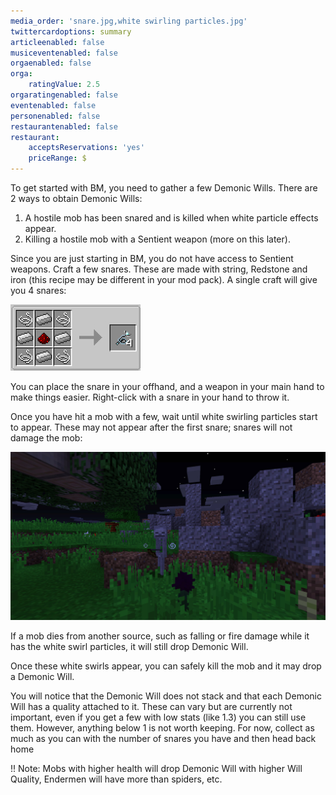 ```yaml
---
media_order: 'snare.jpg,white swirling particles.jpg'
twittercardoptions: summary
articleenabled: false
musiceventenabled: false
orgaenabled: false
orga:
    ratingValue: 2.5
orgaratingenabled: false
eventenabled: false
personenabled: false
restaurantenabled: false
restaurant:
    acceptsReservations: 'yes'
    priceRange: $
---
```


To get started with BM, you need to gather a few Demonic Wills. There are 2 ways to obtain Demonic Wills:

1. A hostile mob has been snared and is killed when white particle effects appear.
2. Killing a hostile mob with a Sentient weapon (more on this later).

Since you are just starting in BM, you do not have access to Sentient weapons. Craft a few snares. These are made with string, Redstone and iron (this recipe may be different in your mod pack). A single craft will give you 4 snares:

![](snare.jpg)

You can place the snare in your offhand, and a weapon in your main hand to make things easier. Right-click with a snare in your hand to throw it.

Once you have hit a mob with a few, wait until white swirling particles start to appear. These may not appear after the first snare; snares will not damage the mob:

![](white%20swirling%20particles.jpg)

If a mob dies from another source, such as falling or fire damage while it has the white swirl particles, it will still drop Demonic Will. 

Once these white swirls appear, you can safely kill the mob and it may drop a Demonic Will.

You will notice that the Demonic Will does not stack and that each Demonic Will has a quality attached to it. These can vary but are currently not important, even if you get a few with low stats (like 1.3) you can still use them. However, anything below 1 is not worth keeping. For now, collect as much as you can with the number of snares you have and then head back home

!! Note: Mobs with higher health will drop Demonic Will with higher Will Quality, Endermen will have more than spiders, etc.
